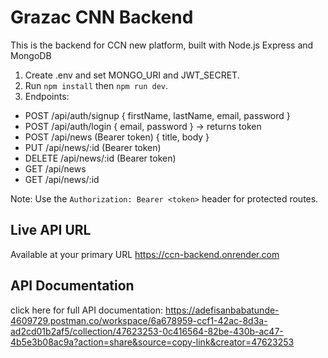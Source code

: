 # Grazac CNN Backend

This is the backend for CCN new platform, built with Node.js Express and MongoDB

1. Create .env and set MONGO_URI and JWT_SECRET.
2. Run `npm install` then `npm run dev`.
3. Endpoints:
- POST /api/auth/signup { firstName, lastName, email, password }
- POST /api/auth/login { email, password } -> returns token
- POST /api/news (Bearer token) { title, body }
- PUT /api/news/:id (Bearer token)
- DELETE /api/news/:id (Bearer token)
- GET /api/news
- GET /api/news/:id


Note: Use the `Authorization: Bearer <token>` header for protected routes.

## Live API URL
Available at your primary URL https://ccn-backend.onrender.com

## API Documentation
click here for full API documentation:
https://adefisanbabatunde-4609729.postman.co/workspace/6a678959-ccf1-42ac-8d3a-ad2cd01b2af5/collection/47623253-0c416564-82be-430b-ac47-4b5e3b08ac9a?action=share&source=copy-link&creator=47623253